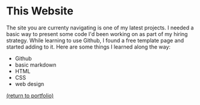 # This Website

The site you are currenty navigating is one of my latest projects. I needed a basic way to present some code I'd been working on as part of my hiring strategy. While learning to use Github, I found a free template page and started adding to it. Here are some things I learned along the way:

* Github
* basic markdown
* HTML
* CSS
* web design



<a href="https://rowcased.github.io/">(return to portfolio)</a>

